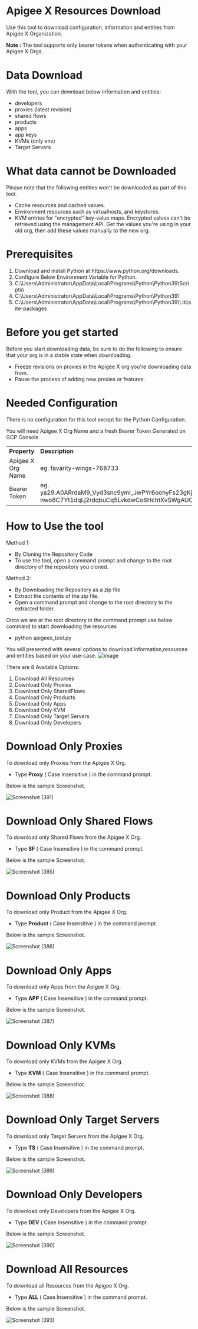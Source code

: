 # Apigee X Resources Download
Use this tool to download configuration, information and entities from  Apigee X Organization.

  <b>Note :</b>
  The tool supports only bearer tokens when authenticating with your Apigee X Orgs.

# Data Download
With the tool, you can download below information and entities:

  <ul>
  <li>developers</li>
  
  <li>proxies (latest revision)</li>
  
  <li>shared flows</li>
  
  <li>products</li>
  
  <li>apps</li>
  
  <li>app keys</li>
  
  <li>KVMs (only env)</li>
  
  <li>Target Servers</li>
  
</ul>

# What data cannot be Downloaded

Please note that the following entities won't be downloaded as part of this tool.

<ul>
<li>Cache resources and cached values.</li>
<li>Environment resources such as virtualhosts, and keystores.</li>
<li>KVM entries for "encrypted" key-value maps. Encrypted values can't be retrieved using the management API. Get the values you're using in your old org, then add these values manually to the new org.</li>
</ul>


# Prerequisites

<ol>
  <li>Download and install Python at https://www.python.org/downloads.</li>
  <li>Configure Below Environment Variable for Python.</li>
  <li>C:\Users\Administrator\AppData\Local\Programs\Python\Python39\Scripts\</li>
  <li>C:\Users\Administrator\AppData\Local\Programs\Python\Python39\</li>
  <li>C:\Users\Administrator\AppData\Local\Programs\Python\Python39\Lib\site-packages</li>
</ol>

# Before you get started

Before you start downloading data, be sure to do the following to ensure that your org is in a stable state when downloading.
<ul>
<li>Freeze revisions on proxies in the Apigee X org you're downloading data from.</li>
<li>Pause the process of adding new proxies or features.</li>
</ul>

# Needed Configuration

There is no configuration for this tool except for the Python Configuration.

You will need Apigee X Org Name and a fresh Bearer Token Generated on GCP Console.

<table>
  <tr>
    <td><b>Property</b></td>
    <td><b>Description</b></td>
  </tr>
  <tr>
      <td>Apigee X Org Name</td>
      <td>eg.  favarity-wings-768733</td>
  </tr>
  <tr>
      <td>Bearer Token</td>
      <td>eg.  ya29.A0ARrdaM9_Vyd3snc9yml_JwPYr6oohyFs23gKj7Po60Uwu3PL_T9oI9lJKODSXgPNuZpvFLbEI59uHJZQrN4EUQDtT8HE6KKwgcatsAU3W5MomV9_EEWoFemHhUUUbtKOAys_TW8bju-nwo8C7Yt1dqLj2rdqbuCq5LvkdwCo6HchtXvSWgAUOIISY1yg25PZLiJ2sGQSV_X_wZ1jmAURdA3zKAzbLihA5THpQfNKmzKJfpZ64d8fIbL4JnXWsZ8ONXtuPjmPpw</td>
  </tr>  
</table>

# How to Use the tool

Method 1: 

<ul>
  <li>By Cloning the Repository Code </li>
  <li>
  To use the tool, open a command prompt and change to the root directory of the repository you cloned.
  </li>  
</ul>  

Method 2: 

<ul>
  <li>By Downloading the Repository as a zip file</li>
  <li>Extract the contents of the zip file.</li>  
  <li>Open a command prompt and change to the root directory to the extracted folder.</li>  
</ul>

Once we are at the root directory in the command prompt use below command to start downloading the resources
<ul>
  <li>python apigeex_tool.py</li>
</ul>

You will presented with several options to download information,resources and entities based on your use-case.
![image](https://user-images.githubusercontent.com/19343906/166515345-70198be1-b0a1-48ca-8ba6-9dd72d7e2680.png)

There are 8 Available Options:
<ol>
  <li>Download All Resources</li>
  <li>Download Only Proxies </li>
  <li>Download Only SharedFlows </li>
  <li>Download Only Products</li>
  <li>Download Only Apps </li>
  <li>Download Only KVM </li>
  <li>Download Only Target Servers</li>
  <li>Download Only Developers</li>
</ol>

# Download Only Proxies
To download only Proxies from the Apigee X Org.
<ul>
  <li>Type <b>Proxy</b> ( Case Insensitive ) in the command prompt.</li>
</ul>

Below is the sample Screenshot.

![Screenshot (391)](https://user-images.githubusercontent.com/19343906/166897336-e5f6251d-2c81-46b6-a369-10b734dc91d7.png)

# Download Only Shared Flows
To download only Shared Flows from the Apigee X Org.
<ul>
  <li>Type <b>SF</b> ( Case Insensitive ) in the command prompt.</li>
</ul>

Below is the sample Screenshot.

![Screenshot (385)](https://user-images.githubusercontent.com/19343906/166896590-9a2bab2d-7713-4444-a5b7-e395aa63c332.png)

# Download Only Products
To download only Product from the Apigee X Org.
<ul>
  <li>Type <b>Product</b> ( Case Insensitive ) in the command prompt.</li>
</ul>

Below is the sample Screenshot.

![Screenshot (386)](https://user-images.githubusercontent.com/19343906/166896742-7dff2a2b-7f6a-44b8-be41-e2e20d34acd7.png)

# Download Only Apps
To download only Apps from the Apigee X Org.
<ul>
  <li>Type <b>APP</b> ( Case Insensitive ) in the command prompt.</li>
</ul>

Below is the sample Screenshot.

![Screenshot (387)](https://user-images.githubusercontent.com/19343906/166896851-9c2ff96b-c8e4-4ba0-abcd-22efc323cc62.png)

# Download Only KVMs
To download only KVMs from the Apigee X Org.
<ul>
  <li>Type <b>KVM</b> ( Case Insensitive ) in the command prompt.</li>
</ul>

Below is the sample Screenshot.

![Screenshot (388)](https://user-images.githubusercontent.com/19343906/166896957-9cb5682e-ff30-43f7-a310-dfaa88d524d9.png)

# Download Only Target Servers
To download only Target Servers from the Apigee X Org.
<ul>
  <li>Type <b>TS</b> ( Case Insensitive ) in the command prompt.</li>
</ul>

Below is the sample Screenshot.

![Screenshot (389)](https://user-images.githubusercontent.com/19343906/166897070-c67d1a42-942e-4f17-a240-65ce922bdf4b.png)

# Download Only Developers
To download only Developers from the Apigee X Org.
<ul>
  <li>Type <b>DEV</b> ( Case Insensitive ) in the command prompt.</li>
</ul>

Below is the sample Screenshot.

![Screenshot (390)](https://user-images.githubusercontent.com/19343906/166897194-17323a97-1139-454e-a17a-956a821b7a69.png)

# Download All Resources
To download all Resources from the Apigee X Org.
<ul>
  <li>Type <b>ALL</b> ( Case Insensitive ) in the command prompt.</li>
</ul>

Below is the sample Screenshot.

![Screenshot (393)](https://user-images.githubusercontent.com/19343906/166897523-a24baafc-e1f2-480a-ba29-58f465366420.png)









